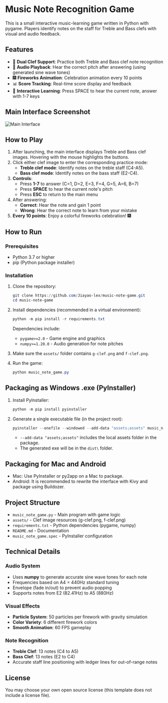 
# Music Note Recognition Game

This is a small interactive music-learning game written in Python with pygame.
Players identify notes on the staff for Treble and Bass clefs with visual and audio feedback.

## Features

- 🎼 **Dual Clef Support**: Practice both Treble and Bass clef note recognition
- 🎵 **Audio Playback**: Hear the correct pitch after answering (using generated sine wave tones)
- 🎆 **Fireworks Animation**: Celebration animation every 10 points
- 📊 **Score Tracking**: Real-time score display and feedback
- 🎹 **Interactive Learning**: Press SPACE to hear the current note, answer with 1-7 keys

## Main Interface Screenshot

![Main Interface](screenshot.png)

## How to Play

1. After launching, the main interface displays Treble and Bass clef images. Hovering with the mouse highlights the buttons.
2. Click either clef image to enter the corresponding practice mode:
   - **Treble clef mode**: Identify notes on the treble staff (C4-A5).
   - **Bass clef mode**: Identify notes on the bass staff (E2-C4).
3. **Controls**:
   - Press **1-7** to answer (C=1, D=2, E=3, F=4, G=5, A=6, B=7)
   - Press **SPACE** to hear the current note's pitch
   - Press **ESC** to return to the main menu
4. After answering:
   - **Correct**: Hear the note and gain 1 point
   - **Wrong**: Hear the correct note to learn from your mistake
5. **Every 10 points**: Enjoy a colorful fireworks celebration! 🎆

## How to Run

### Prerequisites
- Python 3.7 or higher
- pip (Python package installer)

### Installation

1. Clone the repository:
   ```powershell
   git clone https://github.com/Jiayao-lex/music-note-game.git
   cd music-note-game
   ```

2. Install dependencies (recommended in a virtual environment):
   ```powershell
   python -m pip install -r requirements.txt
   ```
   Dependencies include:
   - `pygame>=2.0` - Game engine and graphics
   - `numpy>=1.20.0` - Audio generation for note pitches

3. Make sure the `assets/` folder contains `g-clef.png` and `f-clef.png`.

4. Run the game:
   ```powershell
   python music_note_game.py
   ```

## Packaging as Windows .exe (PyInstaller)

1. Install PyInstaller:
   ```powershell
   python -m pip install pyinstaller
   ```
2. Generate a single executable file (in the project root):
   ```powershell
   pyinstaller --onefile --windowed --add-data "assets;assets" music_note_game.py
   ```
   - `--add-data "assets;assets"` includes the local assets folder in the package.
   - The generated exe will be in the `dist\` folder.

## Packaging for Mac and Android

- Mac: Use PyInstaller or py2app on a Mac to package.
- Android: It is recommended to rewrite the interface with Kivy and package using Buildozer.

## Project Structure

- `music_note_game.py` - Main program with game logic
- `assets/` - Clef image resources (g-clef.png, f-clef.png)
- `requirements.txt` - Python dependencies (pygame, numpy)
- `README.md` - Documentation
- `music_note_game.spec` - PyInstaller configuration

## Technical Details

### Audio System
- Uses **numpy** to generate accurate sine wave tones for each note
- Frequencies based on A4 = 440Hz standard tuning
- Envelope (fade in/out) to prevent audio popping
- Supports notes from E2 (82.41Hz) to A5 (880Hz)

### Visual Effects
- **Particle System**: 50 particles per firework with gravity simulation
- **Color Variety**: 6 different firework colors
- **Smooth Animation**: 60 FPS gameplay

### Note Recognition
- **Treble Clef**: 13 notes (C4 to A5)
- **Bass Clef**: 13 notes (E2 to C4)
- Accurate staff line positioning with ledger lines for out-of-range notes

## License

You may choose your own open source license (this template does not include a license file).

